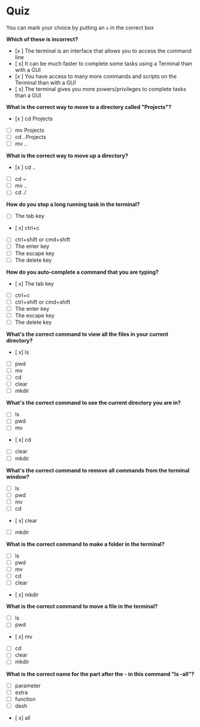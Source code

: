 # Quiz

You can mark your choice by putting an `x` in the correct box

**Which of these is incorrect?**

- [x ] The terminal is an interface that allows you to access the command line
- [ x] It can be much faster to complete some tasks using a Terminal than with a GUI
- [x ] You have access to many more commands and scripts on the Terminal than with a GUI
- [ x] The terminal gives you more powers/privileges to complete tasks than a GUI

**What is the correct way to move to a directory called "Projects"?**

- [x ] cd Projects
- [ ] mv Projects
- [ ] cd ..Projects
- [ ] mv ..

**What is the correct way to move up a directory?**

- [x ] cd ..
- [ ] cd ~
- [ ] mv ..
- [ ] cd ./

**How do you stop a long running task in the terminal?**

- [ ] The tab key
- [ x] ctrl+c
- [ ] ctrl+shift or cmd+shift
- [ ] The enter key
- [ ] The escape key
- [ ] The delete key

**How do you auto-complete a command that you are typing?**

- [ x] The tab key
- [ ] ctrl+c
- [ ] ctrl+shift or cmd+shift
- [ ] The enter key
- [ ] The escape key
- [ ] The delete key

**What's the correct command to view all the files in your current directory?**

- [ x] ls
- [ ] pwd
- [ ] mv
- [ ] cd
- [ ] clear
- [ ] mkdir

**What's the correct command to see the current directory you are in?**

- [ ] ls
- [ ] pwd
- [ ] mv
- [ x] cd
- [ ] clear
- [ ] mkdir

**What's the correct command to remove all commands from the terminal window?**

- [ ] ls
- [ ] pwd
- [ ] mv
- [ ] cd
- [ x] clear
- [ ] mkdir

**What is the correct command to make a folder in the terminal?**

- [ ] ls
- [ ] pwd
- [ ] mv
- [ ] cd
- [ ] clear
- [ x] mkdir

**What is the correct command to move a file in the terminal?**

- [ ] ls
- [ ] pwd
- [ x] mv
- [ ] cd
- [ ] clear
- [ ] mkdir

**What is the correct name for the part after the - in this command "ls -all"?**

- [ ] parameter
- [ ] extra
- [ ] function
- [ ] dash
- [ x] all
